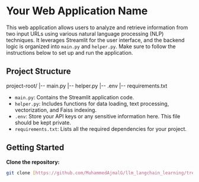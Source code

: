 # Your Web Application Name

This web application allows users to analyze and retrieve information from two input URLs using various natural language processing (NLP) techniques. It leverages Streamlit for the user interface, and the backend logic is organized into `main.py` and `helper.py`. Make sure to follow the instructions below to set up and run the application.

## Project Structure
project-root/
|-- main.py
|-- helper.py
|-- .env
|-- requirements.txt

- `main.py`: Contains the Streamlit application code.
- `helper.py`: Includes functions for data loading, text processing, vectorization, and Faiss indexing.
- `.env`: Store your API keys or any sensitive information here. This file should be kept private.
- `requirements.txt`: Lists all the required dependencies for your project.

## Getting Started
**Clone the repository:**

   ```bash
   git clone [https://github.com/MuhammedAjmalG/llm_langchain_learning/tree/main/llm_lang_url_app]
   
